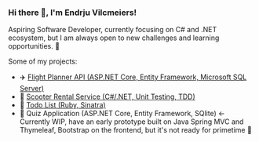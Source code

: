 ### Hi there 👋, I'm Endrju Vilcmeiers! 

Aspiring Software Developer, currently focusing on C# and .NET ecosystem,
but I am always open to new challenges and learning opportunities. 🚀

Some of my projects:
- ✈️ [Flight Planner API (ASP.NET Core, Entity Framework, Microsoft SQL Server)](https://github.com/endrjuki/FlightPlanner/)
- 🛴 [Scooter Rental Service (C#/.NET, Unit Testing, TDD)](https://github.com/endrjuki/ScooterRental)
- 💎 [Todo List (Ruby, Sinatra)](https://github.com/endrjuki/todo_list)
- 🚧 Quiz Application (ASP.NET Core, Entity Framework, SQlite) <- Currently WIP, have an early prototype built on Java Spring MVC and Thymeleaf, Bootstrap on the frontend, but it's not ready for primetime 🙈


<!--
**endrjuki/endrjuki** is a ✨ _special_ ✨ repository because its `README.md` (this file) appears on your GitHub profile.

Here are some ideas to get you started:

- 🔭 I’m currently working on ...
- 🌱 I’m currently learning ...
- 👯 I’m looking to collaborate on ...
- 🤔 I’m looking for help with ...
- 💬 Ask me about ...
- 📫 How to reach me: ...
- 😄 Pronouns: ...
- ⚡ Fun fact: ...
-->
